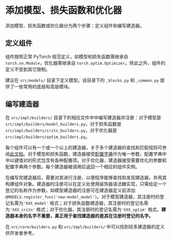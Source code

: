 # 添加模型、损失函数和优化器

添加模型、损失函数或优化器分为两个步骤：定义组件和编写建造器。

## 定义组件

组件按照正常 PyTorch 规范定义，如模型和损失函数需继承自 `torch.nn.Module`，优化器需继承自 `torch.optim.Optimizer`。除此之外，组件的定义不受到其它限制。

建议在 `src/models/` 目录下定义模型。该目录下的 `_blocks.py` 和 `_common.py` 提供了一些常用的底层和高层模块。

## 编写建造器

在 `src/impl/builders/` 目录下的相应文件中中编写建造器并注册：对于模型是 `src/impl/builders/model_builders.py`，对于损失函数是 `src/impl/builders/critn_builders.py`，对于优化器是 `src/impl/builders/optim_builders.py`。

每个组件可以有一个或一个以上的建造器，关于多个建造器的查找和匹配规则可参阅[此文档](./设计思想/工厂与建造器.md)。对于模型和损失函数，建造器接受[配置字典](./编写配置文件.md#配置字典)作为唯一参数，配置字典中中以键值对的形式包含有各种配置项。对于优化器，建造器接受需要优化的参数和配置字典两个参数。每个建造器被调用后返回一个相应的组件实例。

在编写完建造器后，需要对其进行注册，以便程序能够查找和发现建造器，并用其构建组件对象。建造器的注册可以在定义处使用装饰器语法糖实现，只需给定一个登记的名称作为参数。如模型建造器的注册可在建造器定义前添加 `@MODELS.register_func('new-model_model')`。对于模型建造器，其注册时的登记名需为`'XXX_model'` 格式；对于损失函数建造器，其注册时的登记名需为`'XXX_critn'` 格式；对于优化器，其注册时的登记名需为`'XXX_optim'` 格式。**建造器本身的名字不重要，真正用于查找建造器的是其在注册时登记的名字。**

在 `src/core/builders.py` 和 `src/impl/builders/` 中可以找到较多建造器的定义供开发者参考。